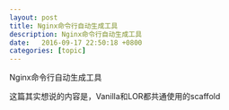 ```yaml
---
layout: post
title: Nginx命令行自动生成工具
description: Nginx命令行自动生成工具
date:   2016-09-17 22:50:18 +0800 
categories: [topic]
---
```

Nginx命令行自动生成工具

这篇其实想说的内容是，Vanilla和LOR都共通使用的scaffold